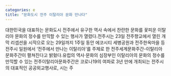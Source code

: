 ```yaml
---
categories: e
title: "문화도시 전주 이탈리아 문화 만나다"
---
```

대한민국을 대표하는 문화도시 전주에서 유구한 역사 속에서 찬란한 문화를 꽃피운 이탈리아 문화의 정수를 만끽할 수 있는 행사가 열렸다.전주시는 23일 전주향교에서 열린 개막 리셉션을 시작으로 오는 29일까지 1주일 동안 에코시티 세병공원과 전주한옥마을 등 전주시 일원에서 ‘전주에서 만나는 이탈리아’를 주제로 한 전주세계문화주간-이탈리아 문화주간이 펼쳐진다고 밝혔다.유럽의 역사·문화의 심장부인 이탈리아의 문화의 정수를 만끽할 수 있는 전주이탈리아문화주간은 코로나19의 여파로 3년 만에 개최되는 전주시의 대표적인 공공외교행사로, 시는 주